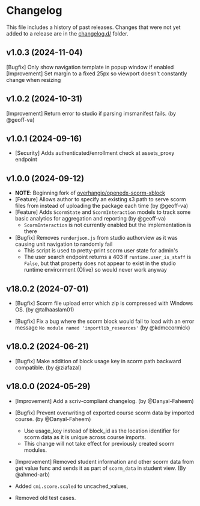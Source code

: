 # Changelog

This file includes a history of past releases. Changes that were not yet added to a release are in the [changelog.d/](./changelog.d) folder.

<!--
⚠️ DO NOT ADD YOUR CHANGES TO THIS FILE! (unless you want to modify existing changelog entries in this file)
Changelog entries are managed by scriv. After you have made some changes to this plugin, create a changelog entry with:
    scriv create
Edit and commit the newly-created file in changelog.d.
If you need to create a new release, create a separate commit just for that. It is important to respect these
instructions, because git commits are used to generate release notes:
  - Modify the version number in `__about__.py`.
  - Collect changelog entries with `scriv collect`
  - The title of the commit should be the same as the new version: "vX.Y.Z".
-->

<!-- scriv-insert-here -->

<a id='changelog-1.0.3'></a>
## v1.0.3 (2024-11-04)

[Bugfix] Only show navigation template in popup window if enabled
[Improvement] Set margin to a fixed 25px so viewport doesn't constantly change when resizing

<a id='changelog-1.0.2'></a>
## v1.0.2 (2024-10-31)

[Improvement] Return error to studio if parsing imsmanifest fails. (by @geoff-va)

<a id='changelog-1.0.1'></a>
## v1.0.1 (2024-09-16)

- [Security] Adds authenticated/enrollment check at assets_proxy endpoint

<a id='changelog-1.0.0'></a>
## v1.0.0 (2024-09-12)

- **NOTE**: Beginning fork of [overhangio/openedx-scorm-xblock](https://github.com/overhangio/openedx-scorm-xblock/tree/v18.0.2)
- [Feature] Allows author to specify an existing s3 path to serve scorm files from instead of uploading the package each time (by @geoff-va)
- [Feature] Adds `ScormState` and `ScormInteraction` models to track some basic analytics for aggregation and reporting (by @geoff-va)
  - `ScormInteraction` is not currently enabled but the implementation is there
- [Bugfix] Removes `renderjson.js` from studio authorview as it was causing unit navigation to randomly fail
  - This script is used to pretty-print scorm user state for admin's
  - The user search endpoint returns a 403 if `runtime.user_is_staff` is `False`, but that property does not appear to exist in the studio runtime environment (Olive) so would never work anyway

<a id='changelog-18.0.2'></a>
## v18.0.2 (2024-07-01)

- [Bugfix] Scorm file upload error which zip is compressed with Windows OS. (by @talhaaslam01)

- [Bugfix] Fix a bug where the scorm block would fail to load with an error message `No module named 'importlib_resources'` (by @kdmccormick)

<a id='changelog-18.0.1'></a>
## v18.0.2 (2024-06-21)

- [Bugfix] Make addition of block usage key in scorm path backward compatible. (by @ziafazal)

<a id='changelog-18.0.0'></a>
## v18.0.0 (2024-05-29)

- [Improvement] Add a scriv-compliant changelog. (by @Danyal-Faheem)

- [Bugfix] Prevent overwriting of exported course scorm data by imported course. (by @Danyal-Faheem)
  - Use usage_key instead of block_id as the location identifier for scorm data as it is unique across course imports.
  - This change will not take effect for previously created scorm modules.

- [Improvement] Removed student information and other scorm data from get value func and sends it as part of
`scorm_data` in student view. (By @ahmed-arb)
 - Added `cmi.score.scaled` to uncached_values,
 - Removed old test cases.
